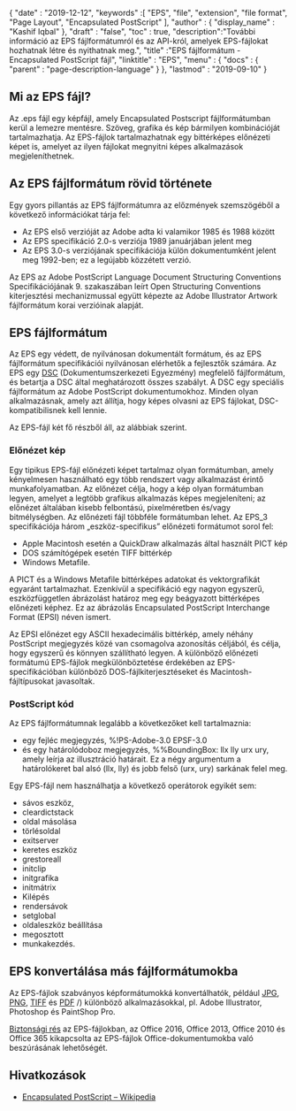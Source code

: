 {
  "date" : "2019-12-12",
  "keywords" :[ "EPS", "file", "extension", "file format", "Page Layout", "Encapsulated PostScript" ],
  "author" : {
    "display_name" : "Kashif Iqbal"
},
  "draft" : "false",
  "toc" : true,
  "description":"További információ az EPS fájlformátumról és az API-król, amelyek EPS-fájlokat hozhatnak létre és nyithatnak meg.",
  "title" :"EPS fájlformátum - Encapsulated PostScript fájl",
  "linktitle" : "EPS",
  "menu" : {
    "docs" : {
      "parent" : "page-description-language"
}
},
  "lastmod" : "2019-09-10"
}

## Mi az EPS fájl?

Az .eps fájl egy képfájl, amely Encapsulated Postscript fájlformátumban kerül a lemezre mentésre. Szöveg, grafika és kép bármilyen kombinációját tartalmazhatja. Az EPS-fájlok tartalmazhatnak egy bittérképes előnézeti képet is, amelyet az ilyen fájlokat megnyitni képes alkalmazások megjeleníthetnek.

## Az EPS fájlformátum rövid története

Egy gyors pillantás az EPS fájlformátumra az előzmények szemszögéből a következő információkat tárja fel:

* Az EPS első verzióját az Adobe adta ki valamikor 1985 és 1988 között
* Az EPS specifikáció 2.0-s verziója 1989 januárjában jelent meg
* Az EPS 3.0-s verziójának specifikációja külön dokumentumként jelent meg 1992-ben; ez a legújabb közzétett verzió.

Az EPS az Adobe PostScript Language Document Structuring Conventions Specifikációjának 9. szakaszában leírt Open Structuring Conventions kiterjesztési mechanizmussal együtt képezte az Adobe Illustrator Artwork fájlformátum korai verzióinak alapját.

## EPS fájlformátum

Az EPS egy védett, de nyilvánosan dokumentált formátum, és az EPS fájlformátum specifikációi nyilvánosan elérhetők a fejlesztők számára. Az EPS egy [DSC](https://en.wikipedia.org/wiki/Document_Structuring_Conventions) (Dokumentumszerkezeti Egyezmény) megfelelő fájlformátum, és betartja a DSC által meghatározott összes szabályt. A DSC egy speciális fájlformátum az Adobe PostScript dokumentumokhoz. Minden olyan alkalmazásnak, amely azt állítja, hogy képes olvasni az EPS fájlokat, DSC-kompatibilisnek kell lennie.

Az EPS-fájl két fő részből áll, az alábbiak szerint.

### Előnézet kép ###

Egy tipikus EPS-fájl előnézeti képet tartalmaz olyan formátumban, amely kényelmesen használható egy több rendszert vagy alkalmazást érintő munkafolyamatban. Az előnézet célja, hogy a kép olyan formátumban legyen, amelyet a legtöbb grafikus alkalmazás képes megjeleníteni; az előnézet általában kisebb felbontású, pixelméretben és/vagy bitmélységben. Az előnézeti fájl többféle formátumban lehet. Az EPS_3 specifikációja három „eszköz-specifikus” előnézeti formátumot sorol fel:

* Apple Macintosh esetén a QuickDraw alkalmazás által használt PICT kép
* DOS számítógépek esetén TIFF bittérkép
* Windows Metafile.

A PICT és a Windows Metafile bittérképes adatokat és vektorgrafikát egyaránt tartalmazhat. Ezenkívül a specifikáció egy nagyon egyszerű, eszközfüggetlen ábrázolást határoz meg egy beágyazott bittérképes előnézeti képhez. Ez az ábrázolás Encapsulated PostScript Interchange Format (EPSI) néven ismert.

Az EPSI előnézet egy ASCII hexadecimális bittérkép, amely néhány PostScript megjegyzés közé van csomagolva azonosítás céljából, és célja, hogy egyszerű és könnyen szállítható legyen. A különböző előnézeti formátumú EPS-fájlok megkülönböztetése érdekében az EPS-specifikációban különböző DOS-fájlkiterjesztéseket és Macintosh-fájltípusokat javasoltak.

### PostScript kód

Az EPS fájlformátumnak legalább a következőket kell tartalmaznia:

* egy fejléc megjegyzés, %!PS-Adobe-3.0 EPSF-3.0
* és egy határolódoboz megjegyzés, %%BoundingBox: llx lly urx ury, amely leírja az illusztráció határait. Ez a négy argumentum a határolókeret bal alsó (llx, lly) és jobb felső (urx, ury) sarkának felel meg.

Egy EPS-fájl nem használhatja a következő operátorok egyikét sem:

* sávos eszköz,
* cleardictstack
* oldal másolása
* törlésoldal
* exitserver
* keretes eszköz
* grestoreall
* initclip
* initgrafika
* initmátrix
* Kilépés
* rendersávok
* setglobal
* oldaleszköz beállítása
* megosztott
* munkakezdés.

## EPS konvertálása más fájlformátumokba

Az EPS-fájlok szabványos képformátumokká konvertálhatók, például [JPG](/hu/image/jpeg/), [PNG](/hu/image/png/), [TIFF](/hu/image/tiff/) és [PDF](/hu/pdf) /) különböző alkalmazásokkal, pl. Adobe Illustrator, Photoshop és PaintShop Pro.

[Biztonsági rés](https://support.microsoft.com/en-us/office/support-for-eps-images-has-been-turned-off-in-office-a069d664-4bcf-415e-a1b5-cbb0c334a840) az EPS-fájlokban, az Office 2016, Office 2013, Office 2010 és Office 365 kikapcsolta az EPS-fájlok Office-dokumentumokba való beszúrásának lehetőségét.

## Hivatkozások

* [Encapsulated PostScript – Wikipedia](https://en.wikipedia.org/wiki/Encapsulated_PostScript)

